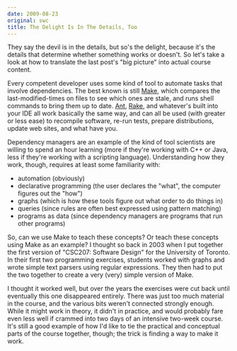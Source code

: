 ```yaml
---
date: 2009-08-23
original: swc
title: The Delight Is In The Details, Too
---
```

<p>They say the devil is in the details, but so's the delight, because it's the details that determine whether something works or doesn't. So let's take a look at how to translate the last post's "big picture" into actual course content.</p>
<p>Every competent developer uses some kind of tool to automate tasks that involve dependencies. The best known is still <a href="http://www.gnu.org/software/make/">Make</a>, which compares the last-modified-times on files to see which ones are stale, and runs shell commands to bring them up to date. <a href="http://ant.apache.org/">Ant</a>, <a href="http://rake.rubyforge.org/">Rake</a>, and whatever's built into your IDE all work basically the same way, and can all be used (with greater or less ease) to recompile software, re-run tests, prepare distributions, update web sites, and what have you.</p>
<p>Dependency managers are an example of the kind of tool scientists are willing to spend an hour learning (more if they're working with C++ or Java, less if they're working with a scripting language). Understanding how they work, though, requires at least some familiarity with:</p>
<ul>
<li>automation (obviously)</li>
<li>declarative programming (the user declares the "what", the computer figures out the "how")</li>
<li>graphs (which is how these tools figure out what order to do things in)</li>
<li>queries (since rules are often best expressed using pattern matching)</li>
<li>programs as data (since dependency managers are programs that run other programs)</li>
</ul>
<p>So, can we use Make to teach these concepts? Or teach these concepts using Make as an example? I thought so back in 2003 when I put together the first version of "CSC207: Software Design" for the University of Toronto. In their first two programming exercises, students worked with graphs and wrote simple text parsers using regular expressions. They then had to put the two together to create a very (very) simple version of Make.</p>
<p>I thought it worked well, but over the years the exercises were cut back until eventually this one disappeared entirely. There was just too much material in the course, and the various bits weren't connected strongly enough. While it might work in theory, it didn't in practice, and would probably fare even less well if crammed into two days of an intensive two-week course. It's still a good example of how I'd like to tie the practical and conceptual parts of the course together, though; the trick is finding a way to make it work.</p>
